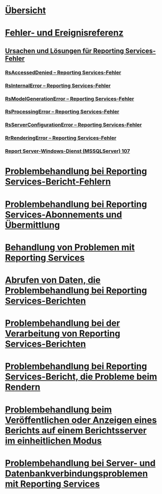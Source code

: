 # [Übersicht](troubleshoot-reporting-services.md)  
# [Fehler- und Ereignisreferenz](errors-and-events-reference-reporting-services.md)  
## [Ursachen und Lösungen für Reporting Services-Fehler](cause-and-resolution-of-reporting-services-errors.md)  
### [RsAccessedDenied – Reporting Services-Fehler](rsaccesseddenied-reporting-services-error.md)  
### [RsInternalError – Reporting Services-Fehler](rsinternalerror-reporting-services-error.md)  
### [RsModelGenerationError – Reporting Services-Fehler](rsmodelgenerationerror-reporting-services-error.md)  
### [RsProcessingError – Reporting Services-Fehler](rsprocessingerror-reporting-services-error.md)  
### [RsServerConfigurationError – Reporting Services-Fehler](rsserverconfigurationerror-reporting-services-error.md)  
### [RrRenderingError – Reporting Services-Fehler](rrrenderingerror-reporting-services-error.md)  
### [Report Server-Windows-Dienst (MSSQLServer) 107](report-server-windows-service-mssqlserver-107.md)  
# [Problembehandlung bei Reporting Services-Bericht-Fehlern](troubleshoot-reporting-services-report-issues.md)  
# [Problembehandlung bei Reporting Services-Abonnements und Übermittlung](troubleshoot-reporting-services-subscriptions-and-delivery.md)  
# [Behandlung von Problemen mit Reporting Services](troubleshoot-report-design-issues-with-reporting-services.md)  
# [Abrufen von Daten, die Problembehandlung bei Reporting Services-Berichten](troubleshoot-data-retrieval-issues-with-reporting-services-reports.md)  
# [Problembehandlung bei der Verarbeitung von Reporting Services-Berichten](troubleshoot-processing-of-reporting-services-reports.md)  
# [Problembehandlung bei Reporting Services-Bericht, die Probleme beim Rendern](troubleshoot-reporting-services-report-rendering-issues.md)  
# [Problembehandlung beim Veröffentlichen oder Anzeigen eines Berichts auf einem Berichtsserver im einheitlichen Modus](troubleshoot-publishing-or-viewing-a-report-on-a-native-mode-report-server.md)  
# [Problembehandlung bei Server- und Datenbankverbindungsproblemen mit Reporting Services](troubleshoot-server-and-database-connection-problems-with-reporting-services.md)  
